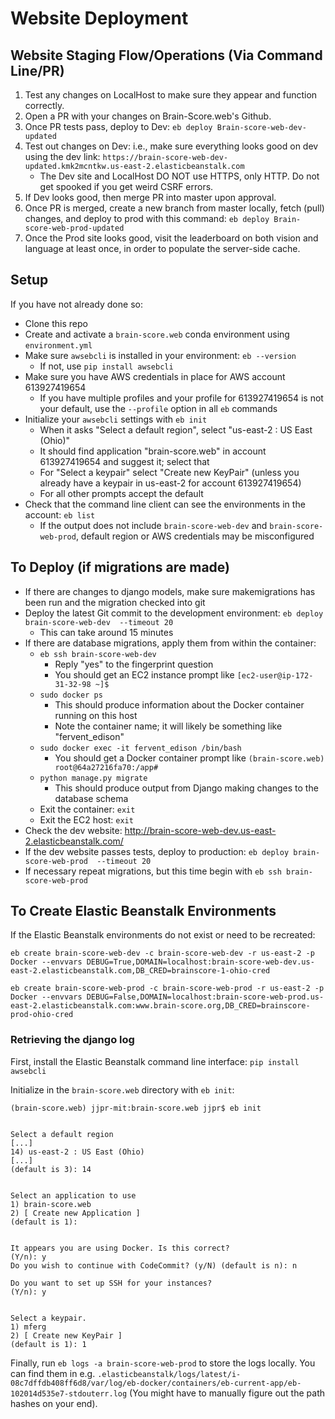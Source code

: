 # Website Deployment

## Website Staging Flow/Operations (Via Command Line/PR)
1. Test any changes on LocalHost to make sure they appear and function correctly.
2. Open a PR with your changes on Brain-Score.web's Github. 
3. Once PR tests pass, deploy to Dev: `eb deploy Brain-score-web-dev-updated`
4. Test out changes on Dev: i.e., make sure everything looks good on dev using the dev link: `https://brain-score-web-dev-updated.kmk2mcntkw.us-east-2.elasticbeanstalk.com` 
   * The Dev site and LocalHost DO NOT use HTTPS, only HTTP. Do not get spooked if you get weird CSRF errors.
5. If Dev looks good, then merge PR into master upon approval. 
6. Once PR is merged, create a new branch from master locally, fetch (pull) changes, and deploy to prod with this command: `eb deploy Brain-score-web-prod-updated` 
7. Once the Prod site looks good, visit the leaderboard on both vision and language at least once, in order to populate the server-side cache. 



## Setup
If you have not already done so:  
* Clone this repo
* Create and activate a `brain-score.web` conda environment using `environment.yml`
* Make sure `awsebcli` is installed in your environment:  `eb --version` 
    * If not, use `pip install awsebcli`
* Make sure you have AWS credentials in place for AWS account 613927419654
    * If you have multiple profiles and your profile for 613927419654 is not your default, use the `--profile` option in all `eb` commands
* Initialize your `awsebcli` settings with `eb init`
    * When it asks "Select a default region", select "us-east-2 : US East (Ohio)"
    * It should find application "brain-score.web" in account 613927419654 and suggest it;  select that
    * For "Select a keypair" select "Create new KeyPair" (unless you already have a keypair in us-east-2 for account 613927419654)
    * For all other prompts accept the default
* Check that the command line client can see the environments in the account:  `eb list`
    * If the output does not include `brain-score-web-dev` and `brain-score-web-prod`, default region or AWS credentials may be misconfigured

## To Deploy (if migrations are made)
* If there are changes to django models, make sure makemigrations has been run and the migration checked into git
* Deploy the latest Git commit to the development environment:  `eb deploy brain-score-web-dev  --timeout 20`
    * This can take around 15 minutes
* If there are database migrations, apply them from within the container:  
    * `eb ssh brain-score-web-dev`
        * Reply "yes" to the fingerprint question
        * You should get an EC2 instance prompt like `[ec2-user@ip-172-31-32-98 ~]$`
    * `sudo docker ps`
        * This should produce information about the Docker container running on this host
        * Note the container name;  it will likely be something like "fervent_edison"
    * `sudo docker exec -it fervent_edison /bin/bash`
        * You should get a Docker container prompt like `(brain-score.web) root@64a27216fa70:/app#`
    * `python manage.py migrate`
        * This should produce output from Django making changes to the database schema
    * Exit the container:  `exit`
    * Exit the EC2 host:  `exit`
* Check the dev website:  http://brain-score-web-dev.us-east-2.elasticbeanstalk.com/
* If the dev website passes tests, deploy to production:  `eb deploy brain-score-web-prod  --timeout 20`
* If necessary repeat migrations, but this time begin with `eb ssh brain-score-web-prod`

## To Create Elastic Beanstalk Environments
If the Elastic Beanstalk environments do not exist or need to be recreated:  

```
eb create brain-score-web-dev -c brain-score-web-dev -r us-east-2 -p Docker --envvars DEBUG=True,DOMAIN=localhost:brain-score-web-dev.us-east-2.elasticbeanstalk.com,DB_CRED=brainscore-1-ohio-cred
```

```
eb create brain-score-web-prod -c brain-score-web-prod -r us-east-2 -p Docker --envvars DEBUG=False,DOMAIN=localhost:brain-score-web-prod.us-east-2.elasticbeanstalk.com:www.brain-score.org,DB_CRED=brainscore-prod-ohio-cred
```

### Retrieving the django log

First, install the Elastic Beanstalk command line interface: `pip install awsebcli`

Initialize in the `brain-score.web` directory with `eb init`:
```
(brain-score.web) jjpr-mit:brain-score.web jjpr$ eb init


Select a default region
[...]
14) us-east-2 : US East (Ohio)
[...]
(default is 3): 14


Select an application to use
1) brain-score.web
2) [ Create new Application ]
(default is 1):


It appears you are using Docker. Is this correct?
(Y/n): y
Do you wish to continue with CodeCommit? (y/N) (default is n): n

Do you want to set up SSH for your instances?
(Y/n): y


Select a keypair.
1) mferg
2) [ Create new KeyPair ]
(default is 1): 1
```

Finally, run `eb logs -a brain-score-web-prod` to store the logs locally. You can find them in e.g. `.elasticbeanstalk/logs/latest/i-08c7dffdb408ff6d8/var/log/eb-docker/containers/eb-current-app/eb-102014d535e7-stdouterr.log` (You might have to manually figure out the path hashes on your end).
